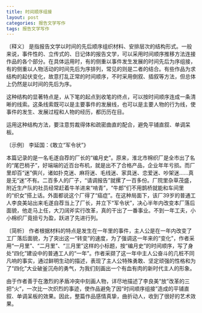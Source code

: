 ```yaml
---
title: 时间顺序组接
layout: post
categories: 报告文学写作
tags: 报告文学写作
---
```


〔释义〕 是指报告文学以时间的先后顺序组织材料、安排层次的结构形式。一般来说，事件性的、立传式的、日记体的报告文学，可以采用时间顺序推移方法连接作品的各个部分。在具体运用时，有的侧重以事件发生发展的时间先后为序组接，有的侧重以人物活动的时间先后为序排列，常见的则是二者的结合。有些作品为求结构的起伏变化，故意打乱正常的时间顺序，不时采用倒叙、插叙等方法，但总体上仍然是以时间的先后为序。

这种结构的显著特点是，从下笔的起点到收笔的终点，可以按时间顺序连成一条清晰的线索。这条线索既可以是主要事件的发展线，也可以是主要人物的行为线，使事件的发生、发展过程和人物的经历，都历历在目。

运用这种结构方法，要注意剪裁得体和疏密曲直的配合，避免平铺直叙、单调呆板。

〔示例〕 李延国：《敢立“军令状”》

本篇记录的是一名毛遂自荐的厂长的“编月史”。原来，淮北市棉织厂是全市出了名的“尾巴梢子”，好端端的近百台布机，就是出不了合格产品，企业年年亏损。而厂里却百“迷”俱兴，诸如扑克迷、麻将迷、毛线迷、家具迷、恋爱迷、吵架迷……真是无“迷”不有。二百多人的厂子，“请调报告”就摞了一百多份。厂院里杂草茂盛，附近生产队的社员经常赶着牛羊进来“啃青”，“牛郎”们不用鹊桥就能和车间里的“织女”搭上话。外面都说这个厂得了“癌症”。在这种局面下，该厂39岁的普通工人李良美站出来毛遂自荐当上了厂长，并立下“军令状”，决心半年内改变本厂落后面貌，他走马上任，大刀阔斧实行改革，真的干出了一番事业。不到一年工夫，小小棉织厂竟扭亏为盈，跃进了先进行列。

〔简析〕 作者根据材料的特点是发生在一年里的事件，主人公是在一年内改变了工厂落后面貌，为了突出这一“转变”的速度，为了强调这一年来的“变化”，作者采用“一月里”、“二月里”、“三月里”这样的小标题，按“编月史”的时间顺序，写了身处“四化”建设中的普通工人的“一年”。作者采撷了这一年中主人公奋斗的几桩不同凡响的事实，通过鲜明生动的描述，表现了主人公特殊勇敢、坚定顽强的性格和为了“四化”大业破釜沉舟的勇气，为我们刻画出一个有血有肉的新时代主人的形象。

由于作者善于在激烈的矛盾冲突中刻画人物，详尽地描述了李良美“放”改革的三把“火”，一次比一次炽烈的事迹，使作品避免了因“时间顺序组接”造成的平铺直叙、单调呆板的效果。因此，整篇作品感情真挚，曲折动人，收到了很好的艺术效果。 